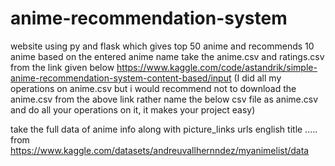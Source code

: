 # anime-recommendation-system
website using py and flask which gives top 50 anime and recommends 10 anime based on the entered anime name
take the anime.csv and ratings.csv from the link given below 
https://www.kaggle.com/code/astandrik/simple-anime-recommendation-system-content-based/input
(I did all my operations on anime.csv but i would recommend not to download the anime.csv from the above link rather name the below csv file as anime.csv 
and do all your operations on it, it makes your project easy)

take the full data of anime info along with picture_links urls english title ..... from
https://www.kaggle.com/datasets/andreuvallhernndez/myanimelist/data
